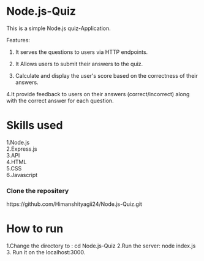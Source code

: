 # Node.js-Quiz
This is a simple Node.js quiz-Application.

Features:


1. It serves the questions to users via HTTP endpoints.<br>

2. It Allows users to submit their answers to the quiz.<br>

3. Calculate and display the user's score based on the correctness of their answers.<br>

4.It provide feedback to users on their answers (correct/incorrect) along with the correct answer for each question.<br>

<h1>Skills used</h1>

1.Node.js<br>
2.Express.js<br>
3.API<br>
4.HTML<br>
5.CSS<br>
6.Javascript<br>




<h3>Clone the repositery</h3>
https://github.com/Himanshityagii24/Node.js-Quiz.git

<h1>How to run</h1>
1.Change the directory to : cd Node.js-Quiz
2.Run the server: node index.js
3. Run it on the localhost:3000.
